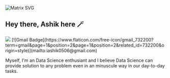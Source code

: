 ![Matrix SVG](https://raw.githubusercontent.com/rodrigograca31/rodrigograca31/master/matrix.svg)

## Hey there, Ashik here 🪄
<a href="https://www.linkedin.com/in/ashik-srinivas-0506/">
<img src="https://img.icons8.com/external-justicon-flat-justicon/64/000000/external-linkedin-social-media-justicon-flat-justicon.png"/></a>
[![Gmail Badge](https://www.flaticon.com/free-icon/gmail_732200?term=gmail&page=1&position=2&page=1&position=2&related_id=732200&origin=style)](mailto:iashik0506@gmail.com) 

Myself, I'm an Data Science enthusiant and I believe Data Science can provide solution to any problem even in an minuscule way in our day-to-day tasks. 
